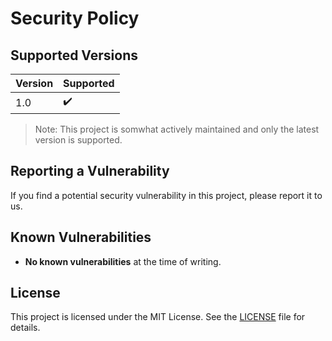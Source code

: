 # Security Policy

## Supported Versions

| Version | Supported |
| ------- | --------- |
| 1.0     | ✔️        |


> Note: This project is somwhat actively maintained and only the latest version is supported. 

## Reporting a Vulnerability

If you find a potential security vulnerability in this project, please report it to us.


## Known Vulnerabilities

- **No known vulnerabilities** at the time of writing.

## License

This project is licensed under the MIT License. See the [LICENSE](LICENSE) file for details.

